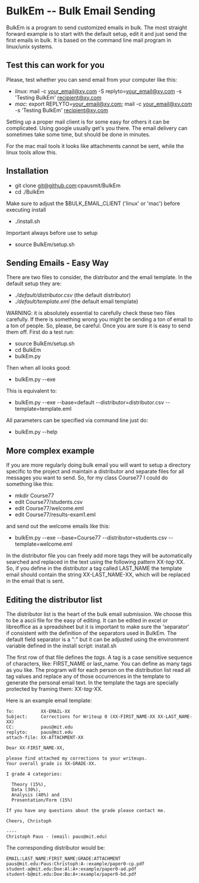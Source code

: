 BulkEm -- Bulk Email Sending
============================

BulkEm is a program to send customized emails in bulk. The most straight forward example is to start with the default setup, edit it and just send the first emails in bulk. It is based on the command line mail program in linux/unix systems.


Test this can work for you
--------------------------

Please, test whether you can send email from your computer like this:

* _linux:_ mail -c your_email@xy.com -S replyto=your_email@xy.com -s 'Testing BulkEm' recipient@xy.com
* _mac_:   export REPLYTO=your_email@xy.com; mail -c your_email@xy.com -s 'Testing BulkEm' recipient@xy.com 

Setting up a proper mail client is for some easy for others it can be complicated. Using google usually get's you there. The email delivery can sometimes take some time, but should be done in minutes.

For the mac mail tools it looks like attachments cannot be sent, while the linux tools allow this.

Installation
------------

* git clone git@github.com:cpausmit/BulkEm
* cd ./BulkEm

Make sure to adjust the $BULK_EMAIL_CLIENT ('linux' or 'mac') before executing install

* ./install.sh

Important always before use to setup

* source BulkEm/setup.sh


Sending Emails - Easy Way
-------------------------

There are two files to consider, the distributor and the email template. In the default setup they are:

* _./default/distributor.csv_ (the default distributor)
* _./default/template.eml_ (the default email template)

WARNING: it is absolutely essential to carefully check these two files carefully. If there is something wrong you might be sending a ton of email to a ton of people. So, please, be careful. Once you are sure it is easy to send them off. First do a test run:

* source BulkEm/setup.sh
* cd BulkEm
* bulkEm.py

Then when all looks good:

* bulkEm.py --exe

This is equivalent to:

* bulkEm.py --exe  --base=default  --distributor=distributor.csv  --template=template.eml

All parameters can be specified via command line just do:

* bulkEm.py --help


More complex example
--------------------

If you are more regularly doing bulk email you will want to setup a directory specific to the project and maintain a distributor and separate files for all messages you want to send. So, for my class Course77 I could do something like this:

* mkdir Course77
* edit  Course77/students.csv
* edit  Course77/welcome.eml
* edit  Course77/results-exam1.eml

and send out the welcome emails like this:

* bulkEm.py --exe  --base=Course77  --distributor=students.csv  --template=welcome.eml

In the distributor file you can freely add more tags they will be automatically searched and replaced in the text using the following pattern XX-_tag_-XX. So, if you define in the distributor a tag called LAST_NAME the template email should contain the string XX-LAST_NAME-XX, which will be replaced in the email that is sent.


Editing the distributor list
----------------------------

The distributor list is the heart of the bulk email submission. We choose this to be a ascii file for the easy of editing. It can be edited in excel or libreoffice as a spreadsheet but it is important to make sure the 'separator' if consistent with the definition of the separators used in BulkEm. The default field separator is a ":" but it can be adjusted using the environment variable defined in the install script: install.sh

The first row of that file defines the _tags_. A tag is a case sensitive sequence of characters, like: FIRST_NAME or last_name. You can define as many tags as you like. The program will for each person on the distribution list read all tag values and replace any of those occurrences in the template to generate the personal email text. In the template the tags are specially protected by framing them: XX-_tag_-XX.


Here is an example email template:

    To:          XX-EMAIL-XX
    Subject:     Corrections for Writeup 0 (XX-FIRST_NAME-XX XX-LAST_NAME-XX)
    CC:          paus@mit.edu
    replyto:     paus@mit.edu
    attach-file: XX-ATTACHMENT-XX
  
    Dear XX-FIRST_NAME-XX,
  
    please find attached my corrections to your writeups.
    Your overall grade is XX-GRADE-XX.
  
    I grade 4 categories:
  
      Theory (15%),
      Data (30%),
      Analysis (40%) and
      Presentation/Form (15%)
  
    If you have any questions about the grade please contact me.
  
    Cheers, Christoph
  
    ----
    Christoph Paus - (email: paus@mit.edu)

The corresponding distributor would be:

    EMAIL:LAST_NAME:FIRST_NAME:GRADE:ATTACHMENT
    paus@mit.edu:Paus:Christoph:A-:example/paper0-cp.pdf
    student-a@mit.edu:Doe:Al:A+:example/paper0-ad.pdf
    student-b@mit.edu:Doe:Bo:A+:example/paper0-bd.pdf
